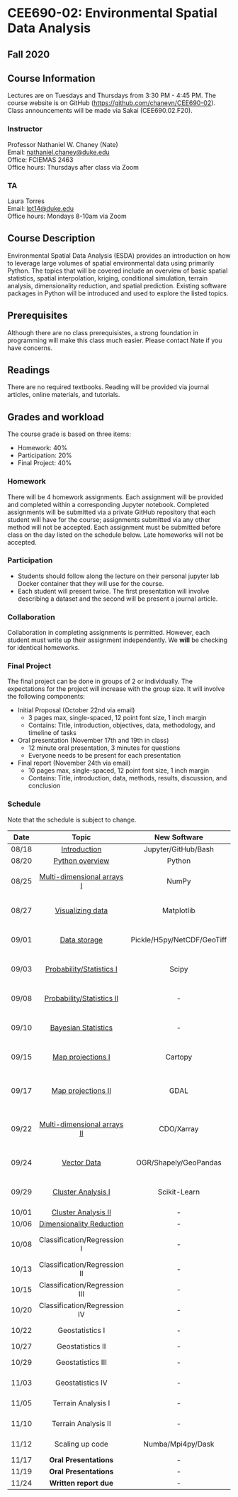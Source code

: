 # CEE690-02: Environmental Spatial Data Analysis
## Fall 2020

## Course Information
Lectures are on Tuesdays and Thursdays from 3:30 PM - 4:45 PM. The course website is on GitHub (https://github.com/chaneyn/CEE690-02). Class announcements will be made via Sakai (CEE690.02.F20).

### Instructor
Professor Nathaniel W. Chaney (Nate)  
Email: nathaniel.chaney@duke.edu  
Office: FCIEMAS 2463  
Office hours: Thursdays after class via Zoom

### TA
Laura Torres  
Email: lpt14@duke.edu   
Office hours: Mondays 8-10am via Zoom  

## Course Description
Environmental Spatial Data Analysis (ESDA) provides an introduction on how to leverage large volumes of spatial environmental data using primarily Python. The topics that will be covered include an overview of basic spatial statistics, spatial interpolation, kriging, conditional simulation, terrain analysis, dimensionality reduction, and spatial prediction. Existing software packages in Python will be introduced and used to explore the listed topics. 

## Prerequisites
Although there are no class prerequisistes, a strong foundation in programming will make this class much easier. Please contact Nate if you have concerns. 

## Readings
There are no required textbooks. Reading will be provided via journal articles, online materials, and tutorials.

## Grades and workload
The course grade is based on three items:
* Homework: 40%
* Participation: 20%
* Final Project: 40%

### Homework
There will be 4 homework assignments. Each assignment will be provided and completed within a corresponding Jupyter notebook. Completed assignments will be submitted via a private GitHub repository that each student will have for the course; assignments submitted via any other method will not be accepted. Each assignment must be submitted before class on the day listed on the schedule below. Late homeworks will not be accepted. 

### Participation
* Students should follow along the lecture on their personal jupyter lab Docker container that they will use for the course. 
* Each student will present twice. The first presentation will involve describing a dataset and the second will be present a journal article. 

### Collaboration
Collaboration in completing assignments is permitted. However, each student must write up their assignment independently. We **will** be checking for identical homeworks. 

### Final Project
The final project can be done in groups of 2 or individually. The expectations for the project will increase with the group size. It will involve the following components:
* Initial Proposal (October 22nd via email)
  * 3 pages max, single-spaced, 12 point font size, 1 inch margin
  * Contains: Title, introduction, objectives, data, methodology, and timeline of tasks
* Oral presentation (November 17th and 19th in class)
  * 12 minute oral presentation, 3 minutes for questions
  * Everyone needs to be present for each presentation
* Final report (November 24th via email)
  * 10 pages max, single-spaced, 12 point font size, 1 inch margin
  * Contains: Title, introduction, data, methods, results, discussion, and conclusion
  
### Schedule
Note that the schedule is subject to change.

|Date|Topic|New Software|Assignments|Article|
|:-:|:-:|:-:|:-:|:-:|
|08/18|[Introduction](https://github.com/chaneyn/ESDA_CEE690-02/blob/master/Lectures/Introduction.pdf)|Jupyter/GitHub/Bash|-|-|
|08/20|[Python overview](https://github.com/chaneyn/ESDA_CEE690-02/blob/master/Lectures/Python_Overview.ipynb)|Python|-|[Lin, J., 2012](https://journals.ametsoc.org/bams/article/93/12/1823/60266/Why-Python-Is-the-Next-Wave-in-Earth-Sciences)|
|08/25|[Multi-dimensional arrays I](https://github.com/chaneyn/ESDA_CEE690-02/blob/master/Lectures/Numpy.ipynb)|NumPy|-|[Lu et al., 2018](https://www.mdpi.com/2220-9964/7/8/313/htm) (Owen Daly)|
|08/27|[Visualizing data](https://github.com/chaneyn/ESDA_CEE690-02/blob/master/Lectures/Visualizing_Data.ipynb)|Matplotlib|-|[Rougier et al., 2014](https://journals.plos.org/ploscompbiol/article?id=10.1371/journal.pcbi.1003833) (Keqi He)|
|09/01|[Data storage](https://github.com/chaneyn/ESDA_CEE690-02/blob/master/Lectures/DataStorage.ipynb)|Pickle/H5py/NetCDF/GeoTiff|-|[Extance, 2016](https://www.nature.com/news/how-dna-could-store-all-the-world-s-data-1.20496) (Laura Torres)|
|09/03|[Probability/Statistics I](https://github.com/chaneyn/ESDA_CEE690-02/blob/master/Lectures/Intro2ProbabilityI.ipynb)|Scipy|-|[Holmes, 2018](https://medium.com/planet-stories/the-explosion-of-geospatial-data-and-the-rise-of-deep-learning-b22aa8fef519) (Celine Robinson)|
|09/08|[Probability/Statistics II](https://github.com/chaneyn/ESDA_CEE690-02/blob/master/Lectures/Intro2ProbabilityII.ipynb)|-|HW #1 due|[Walther and Moore, 2005](https://onlinelibrary.wiley.com/doi/10.1111/j.2005.0906-7590.04112.x) (Sarah Scott)|
|09/10|[Bayesian Statistics](https://cee-az-00.oit.duke.edu:50000/notebooks/ESDA_CEE690-02/Lectures/BayesianStatistics.ipynb)|-|-|[Prathvikumar, 2019](https://towardsdatascience.com/intro-to-bayesian-statistics-5056b43d248d) (Gary Jiang)|
|09/15|[Map projections I](https://github.com/chaneyn/ESDA_CEE690-02/blob/master/Lectures/MapProjectionsI.ipynb)|Cartopy|-|[Lapaine, 2017](https://link.springer.com/chapter/10.1007/978-3-319-51835-0_11) (Lijia Gao)|
|09/17|[Map projections II](https://github.com/chaneyn/ESDA_CEE690-02/blob/master/Lectures/MapProjectionsII.ipynb)|GDAL|-|[Asay, 2020](https://thenewstack.io/gdal-the-open-source-technology-behind-google-maps/) and [Simmon, 2017](https://medium.com/planet-stories/a-gentle-introduction-to-gdal-part-1-a3253eb96082) (Huda Aslam)|
|09/22|[Multi-dimensional arrays II](https://github.com/chaneyn/ESDA_CEE690-02/blob/master/Lectures/MultidimensionalArraysII.ipynb)|CDO/Xarray|-|[Hoyer and Hamman, 2017](https://openresearchsoftware.metajnl.com/articles/10.5334/jors.148/) (Cary Shindell)|
|09/24|[Vector Data](https://github.com/chaneyn/ESDA_CEE690-02/blob/master/Lectures/VectorData.ipynb)|OGR/Shapely/GeoPandas|-|[Kreveld, 2006](https://citeseerx.ist.psu.edu/viewdoc/download?doi=10.1.1.109.2967&rep=rep1&type=pdf#:~:text=The%20research%20area%20of%20computational,an%20algorithm%20solves%20a%20problem.&text=Many%20basic%20problems%20of%20computational,or%20indirect%20use%20to%20GIS.) (Rundong Ji)|
|09/29|[Cluster Analysis I](https://github.com/chaneyn/ESDA_CEE690-02/blob/master/Lectures/ClusterAnalysisI.ipynb)|Scikit-Learn|-|[Mishra, 2017](https://towardsdatascience.com/unsupervised-learning-and-data-clustering-eeecb78b422a) (Peiran Wang)|
|10/01|[Cluster Analysis II](https://github.com/chaneyn/ESDA_CEE690-02/blob/master/Lectures/ClusterAnalysisII.ipynb)|-|-|-|
|10/06|[Dimensionality Reduction](https://github.com/chaneyn/ESDA_CEE690-02/blob/master/Lectures/DimensionalityReduction.ipynb)|-|HW #2 due|-|
|10/08|Classification/Regression I|-|-|[Homer et al., 2004](https://www.ingentaconnect.com/content/asprs/pers/2004/00000070/00000007/art00005#) (Huda Aslam)|
|10/13|Classification/Regression II|-|-|TBD (Sarah Scott)|
|10/15|Classification/Regression III|-|-|TBD (Celine Robinson)|
|10/20|Classification/Regression IV|-|-|TBD (Rundong Ji)|
|10/22|Geostatistics I|-|**Proposal due**|TBD (Gary Jiang)|
|10/27|Geostatistics II|-|HW #3 due|-|
|10/29|Geostatistics III|-|-|TBD (Owen Daly)|
|11/03|Geostatistics IV|-|-|TBD (Lijia Gao)|
|11/05|Terrain Analysis I|-|-|TBD (Keqi He)|
|11/10|Terrain Analysis II|-|-|TBD (Peiran Wang)|
|11/12|Scaling up code|Numba/Mpi4py/Dask|-|TBD (Cary Shindell)|
|11/17|**Oral Presentations**|-|-|-| 
|11/19|**Oral Presentations**|-|-|-| 
|11/24|**Written report due**|-|HW #4 due|-| 
